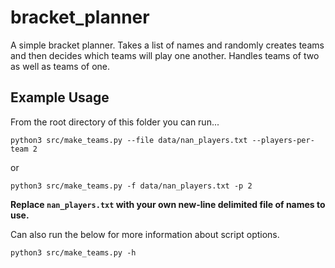 # bracket_planner
A simple bracket planner. Takes a list of names and randomly creates teams and then decides which teams will play one another. Handles teams of two as well as teams of one.

## Example Usage
From the root directory of this folder you can run...

```
python3 src/make_teams.py --file data/nan_players.txt --players-per-team 2
```

or

```
python3 src/make_teams.py -f data/nan_players.txt -p 2
```

**Replace `nan_players.txt` with your own new-line delimited file of names to use.**


Can also run the below for more information about script options.

```
python3 src/make_teams.py -h
```